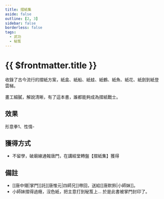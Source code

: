 ```yaml
---
title: 摺紙集
aside: false
outline: [2, 3]
sidebar: false
borderless: false
tags:
  - 武功
  - 秘笈
---
```


# {{ $frontmatter.title }}

<BookItemIcon :size="`medium`" :needLink="false" :no="8108" :style="'float: right;'" />

收錄了古今流行的摺紙方案，紙盒、紙船、紙蛙、紙鶴、紙魚、紙花、紙劍到紙登雲梯。
<br><br>
畫工細膩，解說清晰，有了這本書，誰都能夠成為摺紙戰士。
<br clear="all" />

## 效果

形意拳1、性情-

## 獲得方式

- 不留學，破廟線通報唐門，在講經堂轉盤【摺紙集】獲得

## 備註

- [[唐中翎|掌門]]託[[唐惟元|四師兄]]帶回，送給[[唐默鈴|小師妹]]。
- 小師妹摺得過癮，沒色紙，把主意打到秘笈上... 於是此書被掌門封印了。
